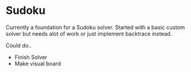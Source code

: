 # Sudoku

Currently a foundation for a Sudoku solver. Started with a basic custom solver but needs alot of work or just implement backtrace instead.

Could do..
- Finish Solver
- Make visual board